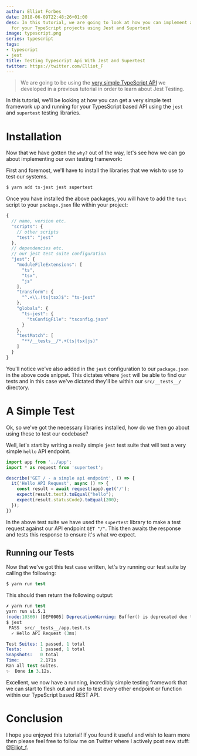 ```yaml
---
author: Elliot Forbes
date: 2018-06-09T22:48:26+01:00
desc: In this tutorial, we are going to look at how you can implement a testing framework
  for your TypeScript projects using Jest and Supertest
image: typescript.png
series: typescript
tags:
- typescript
- jest
title: Testing Typescript Api With Jest and Supertest
twitter: https://twitter.com/Elliot_F
---
```


> We are going to be using the [very simple TypeScript API](/typescript/creating-rest-api-express-typescript/) we developed in a previous tutorial in order to learn about Jest Testing.

In this tutorial, we'll be looking at how you can get a very simple test framework up and running for your TypesScript based API using the `jest` and `supertest` testing libraries.

# Installation

Now that we have gotten the `why?` out of the way, let's see how we can go about implementing our own testing framework:

First and foremost, we'll have to install the libraries that we wish to use to test our systems. 

```s
$ yarn add ts-jest jest supertest
```

Once you have installed the above packages, you will have to add the `test` script to your `package.json` file within your project:

```js
{
  // name, version etc.
  "scripts": {
    // other scripts
    "test": "jest"
  },
  // dependencies etc.
  // our jest test suite configuration
  "jest": {
    "moduleFileExtensions": [
      "ts",
      "tsx",
      "js"
    ],
    "transform": {
      "^.+\\.(ts|tsx)$": "ts-jest"
    },
    "globals": {
      "ts-jest": {
        "tsConfigFile": "tsconfig.json"
      }
    },
    "testMatch": [
      "**/__tests__/*.+(ts|tsx|js)"
    ]
  }
}
```

You'll notice we've also added in the `jest` configuration to our `package.json` in the above code snippet. This dictates where `jest` will be able to find our tests and in this case we've dictated they'll be within our `src/__tests__/` directory.

# A Simple Test

Ok, so we've got the necessary libraries installed, how do we then go about using these to test our codebase? 

Well, let's start by writing a really simple `jest` test suite that will test a very simple `hello` API endpoint.

```js
import app from '../app';
import * as request from 'supertest';

describe('GET / - a simple api endpoint', () => {
  it('Hello API Request', async () => {
    const result = await request(app).get('/');
    expect(result.text).toEqual("hello");
    expect(result.statusCode).toEqual(200);
  });
})
```

In the above test suite we have used the `supertest` library to make a test request against our API endpoint `GET "/"`. This then awaits the response and tests this response to ensure it's what we expect.

## Running our Tests

Now that we've got this test case written, let's try running our test suite by calling the following: 

```s
$ yarn run test
```

This should then return the following output:

```s
✗ yarn run test
yarn run v1.5.1
(node:10360) [DEP0005] DeprecationWarning: Buffer() is deprecated due to security and usability issues. Please use the Buffer.alloc(), Buffer.allocUnsafe(), or Buffer.from() methods instead.
$ jest
 PASS  src/__tests__/app.test.ts
  ✓ Hello API Request (3ms)

Test Suites: 1 passed, 1 total
Tests:       1 passed, 1 total
Snapshots:   0 total
Time:        2.171s
Ran all test suites.
✨  Done in 3.12s.
```

Excellent, we now have a running, incredibly simple testing framework that we can start to flesh out and use to test every other endpoint or function within our TypeScript based REST API.

# Conclusion

I hope you enjoyed this tutorial! If you found it useful and wish to learn more then please feel free to follow me on Twitter where I actively post new stuff: [@Elliot_f](https://twitter.com/elliot_f).